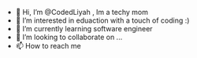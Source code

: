 - 👋 Hi, I’m @CodedLiyah , Im a techy mom 
- 👀 I’m interested in eduaction with a touch of coding :)
- 🌱 I’m currently learning software engineer
- 💞️ I’m looking to collaborate on ...
- 📫 How to reach me

<!---
CodedLiyah/CodedLiyah is a ✨ special ✨ repository because its `README.md` (this file) appears on your GitHub profile.
You can click the Preview link to take a look at your changes.
--->
